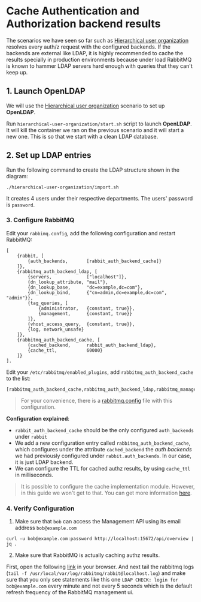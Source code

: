 # Cache Authentication and Authorization backend results

The scenarios we have seen so far such as [Hierarchical user organization](../hierarchical-user-organization/README.md) resolves every auth/z request with the configured backends. If the backends are external like LDAP, it is highly recommended to cache the results specially in production environments because under load RabbitMQ is known to hammer LDAP servers hard enough with queries that they can't keep up.

## 1. Launch OpenLDAP

We will use the [Hierarchical user organization](../hierarchical-user-organization/README.md) scenario to set up **OpenLDAP**.

Run `hierarchical-user-organization/start.sh` script to launch **OpenLDAP**. It will kill the container we ran on the previous scenario and it will start a new one. This is so that we start with a clean LDAP database.

## 2. Set up LDAP entries

Run the following command to create the LDAP structure shown in the diagram:

```
./hierarchical-user-organization/import.sh
```

It creates 4 users under their respective departments. The users' password is `password`.

### 3. Configure RabbitMQ

Edit your `rabbimq.config`, add the following configuration and restart RabbitMQ:
```
[
    {rabbit, [
        {auth_backends,       [rabbit_auth_backend_cache]}
    ]},
    {rabbitmq_auth_backend_ldap, [
        {servers,             ["localhost"]},
        {dn_lookup_attribute, "mail"},
        {dn_lookup_base,      "dc=example,dc=com"},
        {dn_lookup_bind,      {"cn=admin,dc=example,dc=com", "admin"}},
        {tag_queries, [
            {administrator,   {constant, true}},
            {management,      {constant, true}}
        ]},
        {vhost_access_query,  {constant, true}},
        {log, network_unsafe}
    ]},
    {rabbitmq_auth_backend_cache, [
        {cached_backend,      rabbit_auth_backend_ldap},
        {cache_ttl,           60000}
    ]}
].
```

Edit your `/etc/rabbitmq/enabled_plugins`, add `rabbitmq_auth_backend_cache` to the list:
```
[rabbitmq_auth_backend_cache,rabbitmq_auth_backend_ldap,rabbitmq_management,rabbitmq_management_agent].
```

> For your convenience, there is a [rabbitmq.config](rabbitmq.config) file with this configuration.

**Configuration explained**:
- `rabbit_auth_backend_cache` should be the only configured `auth_backends` under `rabbit`
- We add a new configuration entry called `rabbitmq_auth_backend_cache`, which configures under the attribute `cached_backend` the *auth backends* we had previously configured under `rabbit.auth_backends`. In our case, it is just LDAP backend.
- We can configure the TTL for cached authz results, by using `cache_ttl` in milliseconds.

> It is possible to configure the cache implementation module. However, in this guide we won't get to that. You can get more information [here](https://github.com/rabbitmq/rabbitmq-auth-backend-cache#cache-configuration).


### 4. Verify Configuration

1. Make sure that `bob` can access the Management API using its email address `bob@example.com`
  ```
  curl -u bob@example.com:password http://localhost:15672/api/overview | jq .
  ```
2. Make sure that RabbitMQ is actually caching authz results.

  First, open the following [link](https://localhost:15672/#/login/bob%40example/password) in your browser. And next tail the rabbitmq logs (`tail -f /usr/local/var/log/rabbitmq/rabbit@localhost.log`) and make sure that you only see statements like this one `LDAP CHECK: login for bob@example.com` every minute and not every 5 seconds which is the default refresh frequency of the RabbitMQ management ui.  
